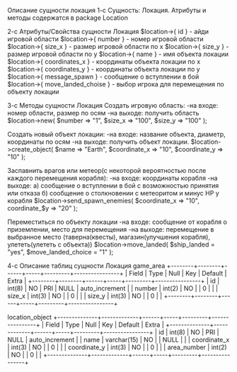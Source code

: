 Описание сущности локация
1-с Сущность: Локация. Атрибуты и методы содержатся в package Location

2-с Атрибуты/Свойства сущности Локация
$location->{ id } - айди игровой области
$location->{ number } - номер игровой области
$location->{ size_x } - размер игровой области по x
$location->{ size_y } - размер игровой области по y
$location->{ name } - имя объекта локации
$location->{ coordinates_x } - координаты объекта локации по x
$location->{ coordinates_y } - координаты объекта локации по y
$location->{ message_spawn } - сообщение о вступлении в бой
$location->{ move_landed_choise } - выбор игрока для перемещения по объекту локации

3-с Методы сущности Локация
Cоздать игровую область:
-на входе: номер области, размер по осям
-на выходе: получить область
$location->new( $number => "1", $size_x => "100", $size_y => "100" );

Cоздать новый объект локации:
-на входе: название объекта, диаметр, координаты по осям
-на выходе: получить объект локации.
$location->create_object( $name => "Earth", $coordinate_x => "10", $coordinate_y => "10" );

Заспавнить врагов или метеор(с некоторой вероятностью после каждого перемещения корабля):
-на входе: координаты корабля
-на выходе: 
 а) сообщение о вступлении в бой с возможностью принятия или отказа
 б) сообщение о столкновении с метеоритом и минус HP у корабля
$location->send_spawn_enemies( $coordinate_x => "10", coordinate_$y => "20" );

Переместиться по объекту локации
-на входе: сообщение от корабля о приземлении, место для перемещения
-на выходе: перемещение в выбранное место (таверна(квесты), магазин(улучшения корабля), улететь(улететь с объекта))
$location->move_landed( $ship_landed = "yes", $move_landed_choiсe = "1" );

4-с Описание таблиц сущности Локация
game_area
+--------+--------+------+-----+---------+----------------+
| Field  | Type   | Null | Key | Default | Extra          |
+--------+--------+------+-----+---------+----------------+
| id     | int(8) | NO   | PRI | NULL    | auto_increment |
| number | int(2) | NO   |     | 0       |                |
| size_x | int(3) | NO   |     | 0       |                |
| size_y | int(3) | NO   |     | 0       |                |
+--------+--------+------+-----+---------+----------------+

location_object
+--------------+-------------+------+-----+---------+----------------+
| Field        | Type        | Null | Key | Default | Extra          |
+--------------+-------------+------+-----+---------+----------------+
| id           | int(8)      | NO   | PRI | NULL    | auto_increment |
| name         | varchar(15) | NO   |     | NULL    |                |
| coordinate_x | int(3)      | NO   |     | 0       |                |
| coordinate_y | int(3)      | NO   |     | 0       |                |
| area_number  | int(2)      | NO   |     | 0       |                |
+--------------+-------------+------+-----+---------+----------------+
